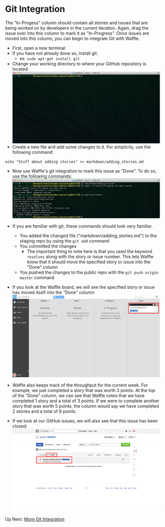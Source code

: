 # Git Integration

The "In-Progess" column should contain all stories and issues that are being worked on by developers in the current iteration. Again, drag the issue over into this column to mark it as "In-Progress". Once issues are moved into this column, you can begin to integrate Git with Waffle.

- First, open a new terminal:
- If you have not already done so, install git.
	- ex. `sudo apt-get install git`
- Change your working directory to where your GitHub repository is located:
![Change CWD](/images/git_cwd.png?raw=true "Change CWD")
- Create a new file and add some changes to it. For simplicity, use the following command:
```
echo "Stuff about adding stories" >> markdown/adding_stories.md
```
- Now use Waffle's git integration to mark this issue as "Done". To do so, use the following commands:
![Resolve Issue](/images/git_resolve_1.png?raw=true "Resolve Issue")
- If you are familiar with git, these commands should look very familiar.
	- You added the changed file ("markdown/adding_stories.md") to the staging repo by using the `git add` command
	- You committed the changes
		- The important thing to note here is that you used the keyword `resolves` along with the story or issue number. This lets Waffle know that it should move the specified story or issue into the "Done" column
	- You pushed the changes to the public repo with the `git push origin master` command
- If you look at the Waffle board, we will see the specified story or issue has moved itself into the "Done" column:
![Moved to Done](/images/w_moved_to_done.png?raw=true "Moved to Done")
- Waffle also keeps track of the throughput for the current week. For example, we just completed a story that was worth 3 points. At the top of the "Done" column, we can see that Waffle notes that we have completed 1 story and a total of 3 points. If we were to complete another story that was worth 5 points, the column would say we have completed 2 stories and a total of 8 points.


- If we look at our GitHub issues, we will also see that this issue has been closed:
![Issue Closed](/images/gh_issue_1_closed.png?raw=true "Issue Closed")

Up Next: [More Git Integration](https://github.com/rpcrimi/WaffleIO/blob/master/markdown/git_integration_more.md)